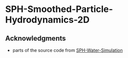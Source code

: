 # SPH-Smoothed-Particle-Hydrodynamics-2D

## Acknowledgments

* parts of the source code from [SPH-Water-Simulation](https://github.com/tizian/SPH-Water-Simulation)
